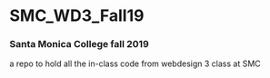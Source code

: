 # SMC_WD3_Fall19
### Santa Monica College fall 2019
a repo to hold all the in-class code from webdesign 3 class at SMC
